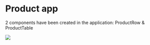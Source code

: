 # Product app
2 components have been created in the application: ProductRow & ProductTable

<img src="https://github.com/BarhatovaIrina/marketplace-product/assets/99141220/b8730fb4-4f33-489f-bcfa-7400c31f3cc7">
